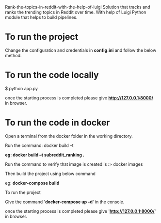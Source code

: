 Rank-the-topics-in-reddit-with-the-help-of-luigi
Solution that tracks and ranks the trending topics in Reddit over time. With help of Luigi Python module that helps to build pipelines.

# To run the project
  Change the configuration and credentials in **config.ini** and follow the below method.

# To run the code locally 
  $ python app.py
  
  once the starting process is completed please give **http://127.0.0.1:8000/** in browser.

# To run the code in docker
Open a terminal from the docker folder in the working directory.

Run the command: docker build –t

**eg: docker build –t subreddit_ranking .**

Run the command to verify that image is created is :> docker images

Then build the project using below command

eg: **docker-compose build** 

To run the project

Give the command '**docker-compose up -d**' in the console.

once the starting process is completed please give '**http://127.0.0.1:8000/**' in browser.
